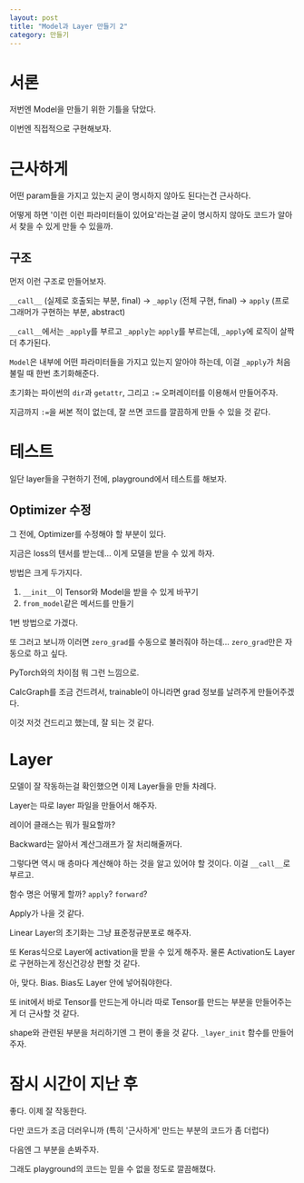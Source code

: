 ```yaml
---
layout: post
title: "Model과 Layer 만들기 2"
category: 만들기
---
```


# 서론

저번엔 Model을 만들기 위한 기틀을 닦았다.

이번엔 직접적으로 구현해보자.

# 근사하게

어떤 param들을 가지고 있는지 굳이 명시하지 않아도 된다는건 근사하다.

어떻게 하면 '이런 이런 파라미터들이 있어요'라는걸 굳이 명시하지 않아도 코드가 알아서 찾을 수 있게 만들 수 있을까.

## 구조

먼저 이런 구조로 만들어보자.

`__call__` (실제로 호출되는 부분, final) -> `_apply` (전체 구현, final) -> `apply` (프로그래머가 구현하는 부분, abstract)

`__call__`에서는 `_apply`를 부르고 `_apply`는 `apply`를 부르는데, `_apply`에 로직이 살짝 더 추가된다.

`Model`은 내부에 어떤 파라미터들을 가지고 있는지 알아야 하는데, 이걸 `_apply`가 처음 불릴 때 한번 초기화해준다.

초기화는 파이썬의 `dir`과 `getattr`, 그리고 `:=` 오퍼레이터를 이용해서 만들어주자.

지금까지 `:=`을 써본 적이 없는데, 잘 쓰면 코드를 깔끔하게 만들 수 있을 것 같다.

# 테스트

일단 layer들을 구현하기 전에, playground에서 테스트를 해보자.

## Optimizer 수정

그 전에, Optimizer를 수정해야 할 부분이 있다.

지금은 loss의 텐서를 받는데... 이게 모델을 받을 수 있게 하자.

방법은 크게 두가지다.

1. `__init__`이 Tensor와 Model을 받을 수 있게 바꾸기
2. `from_model`같은 메서드를 만들기

1번 방법으로 가겠다.

또 그러고 보니까 이러면 `zero_grad`를 수동으로 불러줘야 하는데... `zero_grad`만은 자동으로 하고 싶다.

PyTorch와의 차이점 뭐 그런 느낌으로.

CalcGraph를 조금 건드려서, trainable이 아니라면 grad 정보를 날려주게 만들어주겠다.

이것 저것 건드리고 했는데, 잘 되는 것 같다.

# Layer

모델이 잘 작동하는걸 확인했으면 이제 Layer들을 만들 차례다.

Layer는 따로 layer 파일을 만들어서 해주자.

레이어 클래스는 뭐가 필요할까?

Backward는 알아서 계산그래프가 잘 처리해줄꺼다.

그렇다면 역시 매 층마다 계산해야 하는 것을 알고 있어야 할 것이다. 이걸 `__call__`로 부르고.

함수 명은 어떻게 할까? `apply`? `forward`?

Apply가 나을 것 같다.

Linear Layer의 초기화는 그냥 표준정규분포로 해주자.

또 Keras식으로 Layer에 activation을 받을 수 있게 해주자. 물론 Activation도 Layer로 구현하는게 정신건강상 편할 것 같다.

아, 맞다. Bias. Bias도 Layer 안에 넣어줘야한다.

또 init에서 바로 Tensor를 만드는게 아니라 따로 Tensor를 만드는 부분을 만들어주는게 더 근사할 것 같다.

shape와 관련된 부분을 처리하기엔 그 편이 좋을 것 같다. `_layer_init` 함수를 만들어주자.

# 잠시 시간이 지난 후

좋다. 이제 잘 작동한다.

다만 코드가 조금 더러우니까 (특히 '근사하게' 만드는 부분의 코드가 좀 더럽다)

다음엔 그 부분을 손봐주자.

그래도 playground의 코드는 믿을 수 없을 정도로 깔끔해졌다.
